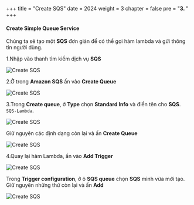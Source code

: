 +++
title = "Create SQS"
date = 2024
weight = 3
chapter = false
pre = "<b>3. </b>"
+++


#### Create Simple Queue Service

Chúng ta sẽ tạo một **SQS** đơn giản để có thể gọi hàm lambda và gửi thông tin người dùng.

1.Nhập vào thanh tìm kiếm dịch vụ **SQS**

  ![Create SQS](../../../images/3/3.1.png)

2.Ở trong **Amazon SQS** ấn vào **Create Queue**

  ![Create SQS](../../../images/3/3.2.png)

3.Trong **Create queue**, ở **Type** chọn **Standard Info** và điền tên cho **SQS**. `SQS-Lambda`.

  ![Create SQS](../../../images/3/3.3.png)

  Giữ nguyên các định dạng còn lại và ấn **Create Queue**

  ![Create SQS](../../../images/3/3.7.png)

4.Quay lại hàm Lambda, ấn vào **Add Trigger**

  ![Create SQS](../../../images/3/3.5.png)

  Trong **Trigger configuration**, ở ô **SQS queue** chọn **SQS** mình vừa mới tạo. Giữ nguyên những thứ còn lại và ấn **Add**

  ![Create SQS](../../../images/3/3.6.png)

